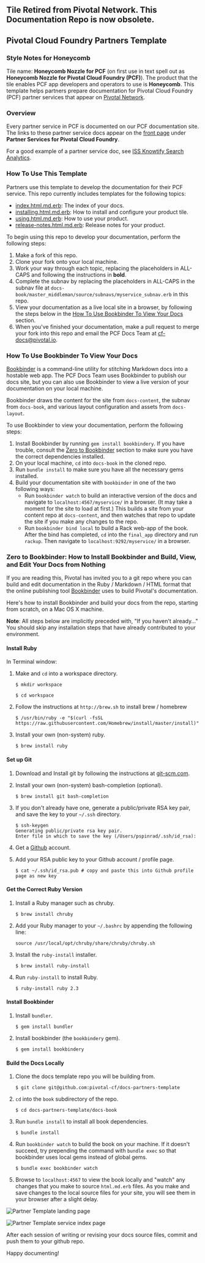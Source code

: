 ## Tile Retired from Pivotal Network. This Documentation Repo is now obsolete.

## Pivotal Cloud Foundry Partners Template

### Style Notes for Honeycomb

Tile name: **Honeycomb Nozzle for PCF** (on first use in text spell out as **Honeycomb Nozzle for Pivotal Cloud Foundry (PCF)**).
The product that the tile enables PCF app developers and operators to use is **Honeycomb**.
This template helps partners prepare documentation for Pivotal Cloud Foundry (PCF) partner services that appear on [Pivotal Network](https://network.pivotal.io/). 

### <a id='overview'></a>Overview

Every partner service in PCF is documented on our PCF documentation site. The links to these partner service docs appear on the [front page](http://docs.pivotal.io) under **Partner Services for Pivotal Cloud Foundry**.

For a good example of a partner service doc, see [ISS Knowtify Search Analytics](http://docs.pivotal.io/knowtify/index.html).

### <a id='template'></a>How To Use This Template

Partners use this template to develop the documentation for their PCF service. This repo currently includes templates for the following topics:

* [index.html.md.erb](./docs-content/index.html.md.erb): The index of your docs.
* [installing.html.md.erb](./docs-content/installing.html.md.erb): How to install and configure your product tile.
* [using.html.md.erb](./docs-content/using.html.md.erb): How to use your product.
* [release-notes.html.md.erb](./docs-content/release-notes.html.md.erb): Release notes for your product.

To begin using this repo to develop your documentation, perform the following steps:

1. Make a fork of this repo.
1. Clone your fork onto your local machine.
1. Work your way through each topic, replacing the placeholders in ALL-CAPS and following the instructions in **bold**. 
1. Complete the subnav by replacing the placeholders in ALL-CAPS in the subnav file at `docs-book/master_middleman/source/subnavs/myservice_subnav.erb` in this repo.
1. View your documentation as a live local site in a browser, by following the steps below in the [How To Use Bookbinder To View Your Docs](#bookbinder) section.
1. When you've finished your documentation, make a pull request to merge your fork into this repo and email the PCF Docs Team at cf-docs@pivotal.io.

### <a id='bookbinder'></a>How To Use Bookbinder To View Your Docs

[Bookbinder](https://github.com/pivotal-cf/bookbinder/blob/master/README.md) is a command-line utility for stitching Markdown docs into a hostable web app. The PCF Docs Team uses Bookbinder to publish our docs site, but you can also use Bookbinder to view a live version of your documentation on your local machine.

Bookbinder draws the content for the site from `docs-content`, the subnav from `docs-book`, and various layout configuration and assets from `docs-layout`.

To use Bookbinder to view your documentation, perform the following steps:

1. Install Bookbinder by running `gem install bookbindery`. If you have trouble, consult the [Zero to Bookbinder](#zero-to-bookbinder) section to make sure you have the correct dependencies installed.
1. On your local machine, `cd` into `docs-book` in the cloned repo.
1. Run `bundle install` to make sure you have all the necessary gems installed.
1. Build your documentation site with `bookbinder` in one of the two following ways:
	* Run `bookbinder watch` to build an interactive version of the docs and navigate to `localhost:4567/myservice/` in a browser. (It may take a moment for the site to load at first.) This builds a site from your content repo at `docs-content`, and then watches that repo to update the site if you make any changes to the repo.
	* Run `bookbinder bind local` to build a Rack web-app of the book. After the bind has completed, `cd` into the `final_app` directory and run `rackup`. Then navigate to `localhost:9292/myservice/` in a browser.

### <a id='zero-to-bookbinder'></a>Zero to Bookbinder: How to Install Bookbinder and Build, View, and Edit Your Docs from Nothing

If you are reading this, Pivotal has invited you to a git repo where you can build and edit documentation in the Ruby / Markdown / HTML format that the online publishing tool [Bookbinder](https://github.com/pivotal-cf/bookbinder/blob/master/README.md) uses to build Pivotal's documentation.

Here's how to install Bookbinder and build your docs from the repo, starting from scratch, on a Mac OS X machine.

<p class="note"><strong>Note</strong>: All steps below are implicitly preceded with, "If you haven't already..." You should skip any installation steps that have already contributed to your environment.</p>

#### Install Ruby

In Terminal window:

1. Make and `cd` into a workspace directory.

    `$ mkdir workspace`

     `$ cd workspace`

1. Follow the instructions at `http://brew.sh` to install brew / homebrew

    `$ /usr/bin/ruby -e "$(curl -fsSL https://raw.githubusercontent.com/Homebrew/install/master/install)"`

1. Install your own (non-system) ruby.

    `$ brew install ruby`

#### Set up Git

1. Download and Install git by following the instructions at [git-scm.com](https://git-scm.com/download/).

1. Install your own (non-system) bash-completion (optional).

    `$ brew install git bash-completion`

1. If you don't already have one, generate a public/private RSA key pair, and save the key to your `~/.ssh` directory.
    ```
    $ ssh-keygen
    Generating public/private rsa key pair.
    Enter file in which to save the key (/Users/pspinrad/.ssh/id_rsa): 
    ```

1. Get a [Github](http://github.com) account.

1. Add your RSA public key to your Github account / profile page.

    `$ cat ~/.ssh/id_rsa.pub # copy and paste this into Github profile page as new key`

#### Get the Correct Ruby Version

1. Install a Ruby manager such as chruby.

    `$ brew install chruby`

1. Add your Ruby manager to your `~/.bashrc` by appending the following line:

    `source /usr/local/opt/chruby/share/chruby/chruby.sh`

1. Install the `ruby-install` installer.

    `$ brew install ruby-install`

1. Run `ruby-install` to install Ruby.

    `$ ruby-install ruby 2.3`

#### Install Bookbinder

1. Install `bundler`.

    `$ gem install bundler`

1. Install bookbinder (the `bookbindery` gem).

    `$ gem install bookbindery`

#### Build the Docs Locally

1. Clone the docs template repo you will be building from.

    `$ git clone git@github.com:pivotal-cf/docs-partners-template`

1. `cd` into the `book` subdirectory of the repo.

   `$ cd docs-partners-template/docs-book`

1. Run `bundle install` to install all book dependencies.

    `$ bundle install`

1. Run `bookbinder watch` to build the book on your machine. If it doesn't succeed, try prepending the command with `bundle exec` so that bookbinder uses local gems instead of global gems.

   `$ bundle exec bookbinder watch`
   
1. Browse to `localhost:4567` to view the book locally and "watch" any changes that you make to source `html.md.erb` files. As you make and save changes to the local source files for your site, you will see them in your browser after a slight delay.

![Partner Template landing page](./docs-book/master_middleman/source/images/partner-template-landing.png)

![Partner Template service index page](./docs-book/master_middleman/source/images/partner-template-service-index.png)

After each session of writing or revising your docs source files, commit and push them to your github repo.

Happy documenting!


